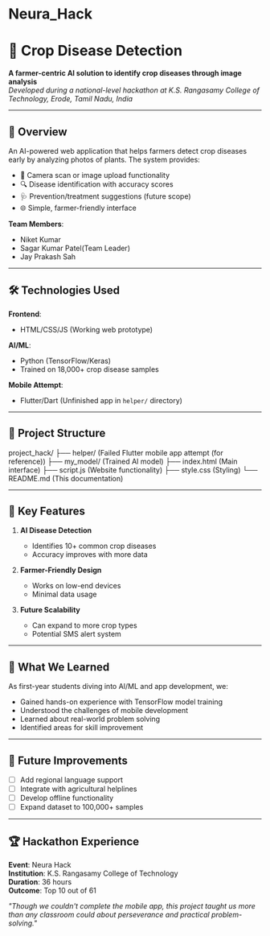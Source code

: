 # Neura_Hack
# 🌱 Crop Disease Detection

**A farmer-centric AI solution to identify crop diseases through image analysis**  
*Developed during a national-level hackathon at K.S. Rangasamy College of Technology, Erode, Tamil Nadu, India*

---

## 🚀 Overview
An AI-powered web application that helps farmers detect crop diseases early by analyzing photos of plants. The system provides:
- 📸 Camera scan or image upload functionality
- 🔍 Disease identification with accuracy scores
- 🩺 Prevention/treatment suggestions (future scope)
- 🌐 Simple, farmer-friendly interface

**Team Members**:  
- Niket Kumar 
- Sagar Kumar Patel(Team Leader)
- Jay Prakash Sah 

---

## 🛠️ Technologies Used
**Frontend**:  
- HTML/CSS/JS (Working web prototype)  

**AI/ML**:  
- Python (TensorFlow/Keras)  
- Trained on 18,000+ crop disease samples  

**Mobile Attempt**:  
- Flutter/Dart (Unfinished app in `helper/` directory)  

---

## 📂 Project Structure
project_hack/
├── helper/ (Failed Flutter mobile app attempt (for reference))
├── my_model/ (Trained AI model)
├── index.html (Main interface)
├── script.js (Website functionality)
├── style.css (Styling)
└── README.md  (This documentation)

---

## 🌟 Key Features
1. **AI Disease Detection**  
   - Identifies 10+ common crop diseases
   - Accuracy improves with more data

2. **Farmer-Friendly Design**  
   - Works on low-end devices
   - Minimal data usage

3. **Future Scalability**  
   - Can expand to more crop types
   - Potential SMS alert system

---

## 🧠 What We Learned
As first-year students diving into AI/ML and app development, we:
- Gained hands-on experience with TensorFlow model training
- Understood the challenges of mobile development
- Learned about real-world problem solving
- Identified areas for skill improvement

---

## 🔮 Future Improvements
- [ ] Add regional language support
- [ ] Integrate with agricultural helplines
- [ ] Develop offline functionality
- [ ] Expand dataset to 100,000+ samples

---

## 🏆 Hackathon Experience
**Event**: Neura Hack  
**Institution**: K.S. Rangasamy College of Technology  
**Duration**: 36 hours  
**Outcome**: Top 10 out of 61

*"Though we couldn't complete the mobile app, this project taught us more than any classroom could about perseverance and practical problem-solving."*